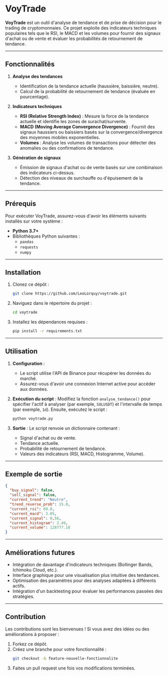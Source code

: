 # VoyTrade

**VoyTrade** est un outil d'analyse de tendance et de prise de décision pour le trading de cryptomonnaies. Ce projet exploite des indicateurs techniques populaires tels que le RSI, le MACD et les volumes pour fournir des signaux d'achat ou de vente et évaluer les probabilités de retournement de tendance.

---

## Fonctionnalités

1. **Analyse des tendances**
   - Identification de la tendance actuelle (haussière, baissière, neutre).
   - Calcul de la probabilité de retournement de tendance (évaluée en pourcentage).

2. **Indicateurs techniques**
   - **RSI (Relative Strength Index)** : Mesure la force de la tendance actuelle et identifie les zones de surachat/survente.
   - **MACD (Moving Average Convergence Divergence)** : Fournit des signaux haussiers ou baissiers basés sur la convergence/divergence des moyennes mobiles exponentielles.
   - **Volumes** : Analyse les volumes de transactions pour détecter des anomalies ou des confirmations de tendance.

3. **Génération de signaux**
   - Émission de signaux d'achat ou de vente basés sur une combinaison des indicateurs ci-dessus.
   - Détection des niveaux de surchauffe ou d'épuisement de la tendance.

---

## Prérequis

Pour exécuter VoyTrade, assurez-vous d'avoir les éléments suivants installés sur votre système :

- **Python 3.7+**
- Bibliothèques Python suivantes :
  - `pandas`
  - `requests`
  - `numpy`

---

## Installation

1. Clonez ce dépôt :
   ```bash
   git clone https://github.com/LeoLorquy/voytrade.git
   ```

2. Naviguez dans le répertoire du projet :
   ```bash
   cd voytrade
   ```

3. Installez les dépendances requises :
   ```bash
   pip install -r requirements.txt
   ```

---

## Utilisation

1. **Configuration** :
   - Le script utilise l'API de Binance pour récupérer les données du marché.
   - Assurez-vous d'avoir une connexion Internet active pour accéder aux données.

2. **Exécution du script** :
   Modifiez la fonction `analyse_tendance()` pour spécifier l'actif à analyser (par exemple, `SOLUSDT`) et l'intervalle de temps (par exemple, `1d`). Ensuite, exécutez le script :
   ```bash
   python voytrade.py
   ```

3. **Sortie** :
   Le script renvoie un dictionnaire contenant :
   - Signal d'achat ou de vente.
   - Tendance actuelle.
   - Probabilité de retournement de tendance.
   - Valeurs des indicateurs (RSI, MACD, Histogramme, Volume).

---

## Exemple de sortie

```json
{
  "buy_signal": false,
  "sell_signal": false,
  "current_trend": "Neutre",
  "trend_reverse_prob": 15.0,
  "current_rsi": 69.8,
  "current_macd": 3.05,
  "current_signal": 0.56,
  "current_histogram": 2.49,
  "current_volume": 128777.18
}
```

---

## Améliorations futures

- Intégration de davantage d'indicateurs techniques (Bollinger Bands, Ichimoku Cloud, etc.).
- Interface graphique pour une visualisation plus intuitive des tendances.
- Optimisation des paramètres pour des analyses adaptées à différents actifs.
- Intégration d'un backtesting pour évaluer les performances passées des stratégies.

---

## Contribution

Les contributions sont les bienvenues ! Si vous avez des idées ou des améliorations à proposer :

1. Forkez ce dépôt.
2. Créez une branche pour votre fonctionnalité :
   ```bash
   git checkout -b feature-nouvelle-fonctionnalite
   ```
3. Faites un pull request une fois vos modifications terminées.
